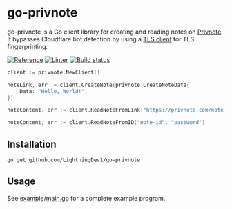 # go-privnote

go-privnote is a Go client library for creating and reading notes on [Privnote](https://privnote.com/). It bypasses Cloudflare bot detection by using a [TLS client](https://github.com/bogdanfinn/tls-client) for TLS fingerprinting.

[![Reference](http://img.shields.io/badge/go-documentation-blue.svg?style=flat-square)](https://pkg.go.dev/github.com/LightningDev1/go-privnote)
[![Linter](https://goreportcard.com/badge/github.com/LightningDev1/go-privnote?style=flat-square)](https://goreportcard.com/report/github.com/LightningDev1/go-privnote)
[![Build status](https://github.com/LightningDev1/go-privnote/actions/workflows/ci.yml/badge.svg)](https://github.com/LightningDev1/go-privnote/actions)

```go
client := privnote.NewClient()

noteLink, err := client.CreateNote(privnote.CreateNoteData{
    Data: "Hello, World!",
})

noteContent, err := client.ReadNoteFromLink("https://privnote.com/note-id#password")

noteContent, err := client.ReadNoteFromID("note-id", "password")
```

## Installation

```bash
go get github.com/LightningDev1/go-privnote
```

## Usage

See [example/main.go](./example/main.go) for a complete example program.

